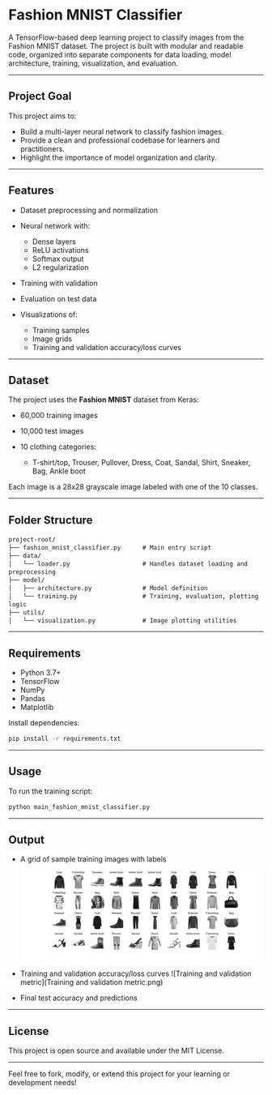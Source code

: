 # Fashion MNIST Classifier

A TensorFlow-based deep learning project to classify images from the Fashion MNIST dataset. The project is built with modular and readable code, organized into separate components for data loading, model architecture, training, visualization, and evaluation.

---

## Project Goal

This project aims to:

* Build a multi-layer neural network to classify fashion images.
* Provide a clean and professional codebase for learners and practitioners.
* Highlight the importance of model organization and clarity.

---

## Features

* Dataset preprocessing and normalization
* Neural network with:

  * Dense layers
  * ReLU activations
  * Softmax output
  * L2 regularization
* Training with validation
* Evaluation on test data
* Visualizations of:

  * Training samples
  * Image grids
  * Training and validation accuracy/loss curves

---

## Dataset

The project uses the **Fashion MNIST** dataset from Keras:

* 60,000 training images
* 10,000 test images
* 10 clothing categories:

  * T-shirt/top, Trouser, Pullover, Dress, Coat, Sandal, Shirt, Sneaker, Bag, Ankle boot

Each image is a 28x28 grayscale image labeled with one of the 10 classes.

---

## Folder Structure

```
project-root/
├── fashion_mnist_classifier.py      # Main entry script
├── data/
│   └── loader.py                    # Handles dataset loading and preprocessing
├── model/
│   ├── architecture.py              # Model definition
│   └── training.py                  # Training, evaluation, plotting logic
├── utils/
│   └── visualization.py             # Image plotting utilities
```

---

## Requirements

* Python 3.7+
* TensorFlow
* NumPy
* Pandas
* Matplotlib

Install dependencies:

```bash
pip install -r requirements.txt
```

---

## Usage

To run the training script:

```bash
python main_fashion_mnist_classifier.py
```

---

## Output

* A grid of sample training images with labels
![Fashion MNIST dataset](FashionMNISTdataset.png)
  
* Training and validation accuracy/loss curves
![Training and validation metric](Training and validation metric.png)
  
* Final test accuracy and predictions

---

## License

This project is open source and available under the MIT License.

---

Feel free to fork, modify, or extend this project for your learning or development needs!
